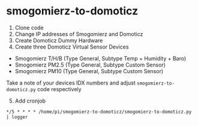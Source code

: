 # smogomierz-to-domoticz


1. Clone code
2. Change IP addresses of Smogomierz and Domoticz
3. Create Domoticz Dummy Hardware
4. Create three Domoticz Virtual Sensor Devices
 * Smogomierz T/H/B (Type General, Subtype Temp + Humidity + Baro)
 * Smogomierz PM2.5 (Type General, Subtype Custom Sensor)
 * Smogomierz PM10  (Type General, Subtype Custom Sensor)

Take a note of your devices IDX numbers and adjust `smogomierz-to-domoticz.py` code respectively

5. Add cronjob 


```
*/5 * * * * /home/pi/smogomierz-to-domoticz/smogomierz-to-domoticz.py | logger
```

